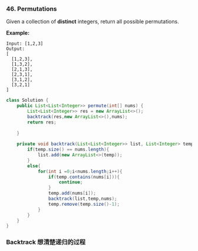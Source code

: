 ### 46. Permutations

Given a collection of **distinct** integers, return all possible permutations.

**Example:**

```
Input: [1,2,3]
Output:
[
  [1,2,3],
  [1,3,2],
  [2,1,3],
  [2,3,1],
  [3,1,2],
  [3,2,1]
]
```

~~~java
class Solution {
    public List<List<Integer>> permute(int[] nums) {
        List<List<Integer>> res = new ArrayList<>();
        backtrack(res,new ArrayList<>(),nums);
        return res;
        
    }
    
    private void backtrack(List<List<Integer>> list, List<Integer> temp,int[] nums){
        if(temp.size() == nums.length){
            list.add(new ArrayList<>(temp));
        }
        else{
            for(int i =0;i<nums.length;i++){
                if(temp.contains(nums[i])){
                    continue;
                }
                temp.add(nums[i]);
                backtrack(list,temp,nums);
                temp.remove(temp.size()-1);
            }
        }
    }
}
~~~

### Backtrack 想清楚递归的过程

